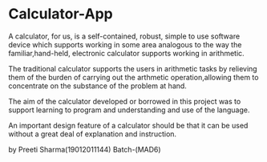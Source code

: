 # Calculator-App

A calculator, for us, is a self-contained, robust, simple to use software device which supports working 
in some area analogous to the  way the familiar,hand-held, electronic calculator supports working in arithmetic.
 
The traditional calculator supports the users in arithmetic tasks by relieving them of the burden of carrying 
out the arthmetic operation,allowing them to concentrate on the substance of the problem at hand. 

The aim of the calculator developed or borrowed in this project was to support learning to program and understanding 
and use of the language.

An important design feature of a calculator should be that it can be used without a great 
deal of explanation and instruction.

by Preeti Sharma(19012011144)
Batch-(MAD6)

